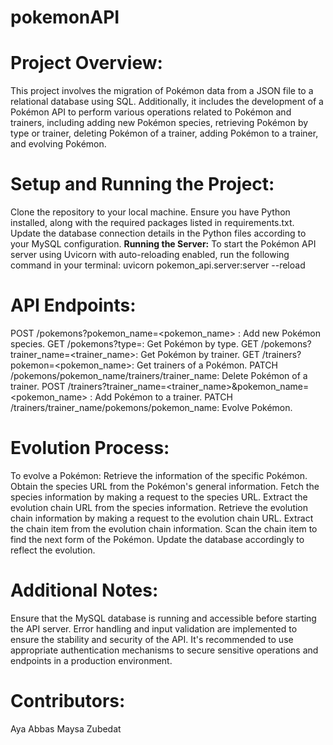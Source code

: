 # pokemonAPI
# Project Overview:
This project involves the migration of Pokémon data from a JSON file to a relational database using SQL. Additionally, it includes the development of a Pokémon API to perform various operations related to Pokémon and trainers, including adding new Pokémon species, retrieving Pokémon by type or trainer, deleting Pokémon of a trainer, adding Pokémon to a trainer, and evolving Pokémon.

# Setup and Running the Project:

Clone the repository to your local machine.
Ensure you have Python installed, along with the required packages listed in requirements.txt. 
Update the database connection details in the Python files according to your MySQL configuration.
**Running the Server:**
To start the Pokémon API server using Uvicorn with auto-reloading enabled, run the following command in your terminal:
uvicorn pokemon_api.server:server --reload

# API Endpoints:

POST /pokemons?pokemon_name=<pokemon_name>  : Add new Pokémon species.
GET /pokemons?type=<type>: Get Pokémon by type.
GET /pokemons?trainer_name=<trainer_name>: Get Pokémon by trainer.
GET /trainers?pokemon=<pokemon_name>: Get trainers of a Pokémon.
PATCH /pokemons/pokemon_name/trainers/trainer_name: Delete Pokémon of a trainer.
POST /trainers?trainer_name=<trainer_name>&pokemon_name=<pokemon_name> : Add Pokémon to a trainer.
PATCH /trainers/trainer_name/pokemons/pokemon_name: Evolve Pokémon.

# Evolution Process:
To evolve a Pokémon:
Retrieve the information of the specific Pokémon.
Obtain the species URL from the Pokémon's general information.
Fetch the species information by making a request to the species URL.
Extract the evolution chain URL from the species information.
Retrieve the evolution chain information by making a request to the evolution chain URL.
Extract the chain item from the evolution chain information.
Scan the chain item to find the next form of the Pokémon.
Update the database accordingly to reflect the evolution.

# Additional Notes:

Ensure that the MySQL database is running and accessible before starting the API server.
Error handling and input validation are implemented to ensure the stability and security of the API.
It's recommended to use appropriate authentication mechanisms to secure sensitive operations and endpoints in a production environment.

# Contributors:
Aya Abbas 
Maysa Zubedat
 
